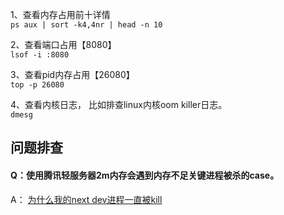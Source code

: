1、查看内存占用前十详情  
```ps aux | sort -k4,4nr | head -n 10```

2、查看端口占用【8080】  
```lsof -i :8080```

3、查看pid内存占用【26080】  
```top -p 26080```

4、查看内核日志， 比如排查linux内核oom killer日志。  
```dmesg```  

## 问题排查

#### Q：使用腾讯轻服务器2m内存会遇到内存不足关键进程被杀的case。  
A： [为什么我的next dev进程一直被kill](https://cloud.tencent.com/developer/article/1816470)  
